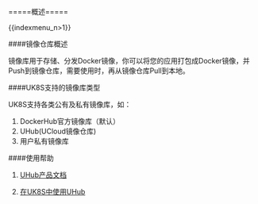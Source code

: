 =====概述=====

{{indexmenu_n>1}}

####镜像仓库概述

镜像库用于存储、分发Docker镜像，你可以将您的应用打包成Docker镜像，并Push到镜像仓库，需要使用时，再从镜像仓库Pull到本地。


####UK8S支持的镜像库类型

UK8S支持各类公有及私有镜像库，如：

1. DockerHub官方镜像库（默认）
2. UHub(UCloud镜像仓库)
3. 用户私有镜像库

####使用帮助

1. [UHub产品文档](/compute/uhub/index)

2. [在UK8S中使用UHub](compute/uk8s/dockerhub/using_uhub_in_uk8s)
